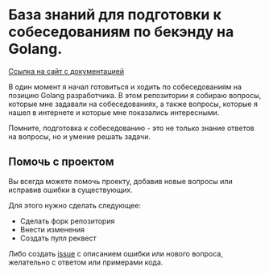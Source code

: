# База знаний для подготовки к собеседованиям по бекэнду на Golang.

[Ссылка на сайт с документацией](https://golangreview.ru)

В один момент я начал готовиться и ходить по собеседованиям на позицию Golang разработчика. 
В этом репозитории я собираю вопросы, которые мне задавали на собеседованиях, а также вопросы, которые я нашел в интернете и которые мне показались интересными.


Помните, подготовка к собеседованию - это не только знание ответов на вопросы, но и умение решать задачи.

## Помочь с проектом

Вы всегда можете помочь проекту, добавив новые вопросы или исправив ошибки в существующих. 

Для этого нужно сделать следующее:
- Сделать форк репозитория
- Внести изменения
- Создать пулл реквест

Либо создать [issue](https://github.com/golangreview/golangreview/issues) с описанием ошибки или нового вопроса, желательно с ответом или примерами кода.